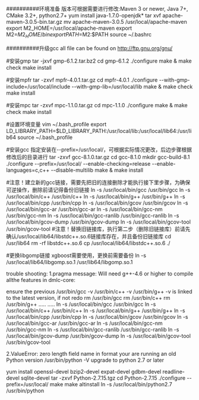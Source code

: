 

##########环境准备 版本可根据需要进行修改:Maven 3 or newer, Java 7+, CMake 3.2+, python2.7+
yum install java-1.7.0-openjdk*
tar xvf apache-maven-3.0.5-bin.tar.gz
mv apache-maven-3.0.5  /usr/local/apache-maven
export M2_HOME=/usr/local/apache-maven
export M2=$M2_HOME/bin 
export PATH=$M2:$PATH
source ~/.bashrc

##########升级gcc all file can be found on http://ftp.gnu.org/gnu/

#安装gmp
tar -jxvf gmp-6.1.2.tar.bz2
cd  gmp-6.1.2
./configure
make & make check
make install

#安装mpfr
tar -zxvf mpfr-4.0.1.tar.gz
cd mpfr-4.0.1
./configure  --with-gmp-include=/usr/local/include --with-gmp-lib=/usr/local/lib
make & make check
make install

#安装mpc
tar -zxvf mpc-1.1.0.tar.gz
cd mpc-1.1.0
./configure
make & make check
make install

#设置环境变量
vim ~/.bash_profile
export LD_LIBRARY_PATH=$LD_LIBRARY_PATH:/usr/local/lib:/usr/local/lib64:/usr/lib64
source ~/.bash_profile

#安装gcc 指定安装在--prefix=/usr/local/，可根据实际情况更改，后边步骤根据修改后的目录进行
tar -zxvf gcc-8.1.0.tar.gz
cd gcc-8.1.0
mkdir gcc-build-8.1
./configure --prefix=/usr/local/ --enable-checking=release --enable-languages=c,c++ --disable-multilib
make & make install

#注意！建立新的gcc链接，需要先把旧的连接删除才能执行接下里步骤，为确保可逆操作，删除前请记得备份旧链接
ln -s /usr/local/bin/gcc  /usr/bin/gcc
ln -s /usr/local/bin/c++  /usr/bin/c++
ln -s /usr/local/bin/g++  /usr/bin/g++
ln -s /usr/local/bin/cpp  /usr/bin/cpp
ln -s /usr/local/bin/gcov  /usr/bin/gcov
ln -s /usr/local/bin/gcc-ar  /usr/bin/gcc-ar
ln -s /usr/local/bin/gcc-nm  /usr/bin/gcc-nm
ln -s /usr/local/bin/gcc-ranlib  /usr/bin/gcc-ranlib
ln -s /usr/local/bin/gcov-dump  /usr/bin/gcov-dump
ln -s /usr/local/bin/gcov-tool  /usr/bin/gcov-tool
#注意！替换旧链接库，执行第二步（删除旧链接库）前请先确认/usr/local/lib64/libstdc++.so.6链接库存在，并且备份旧链接库
cd /usr/lib64
rm -rf libstdc++.so.6
cp /usr/local/lib64/libstdc++.so.6 ./

#更换libgomp链接 xgboost需要使用，更换前需要备份
ln -s /usr/local/lib64/libgomp.so.1 /usr/lib64/libgomp.so.1


trouble shooting:
1.pragma message: Will need g++-4.6 or higher to compile allthe features in dmlc-core:

ensure the previous 
/usr/bin/gcc -v
/usr/bin/c++ -v
/usr/bin/g++ -v
is linked to the latest version, if not redo 
rm /usr/bin/gcc
rm /usr/bin/c++
rm /usr/bin/g++
.....
.....
ln -s /usr/local/bin/gcc  /usr/bin/gcc
ln -s /usr/local/bin/c++  /usr/bin/c++
ln -s /usr/local/bin/g++  /usr/bin/g++
ln -s /usr/local/bin/cpp  /usr/bin/cpp
ln -s /usr/local/bin/gcov  /usr/bin/gcov
ln -s /usr/local/bin/gcc-ar  /usr/bin/gcc-ar
ln -s /usr/local/bin/gcc-nm  /usr/bin/gcc-nm
ln -s /usr/local/bin/gcc-ranlib  /usr/bin/gcc-ranlib
ln -s /usr/local/bin/gcov-dump  /usr/bin/gcov-dump
ln -s /usr/local/bin/gcov-tool  /usr/bin/gcov-tool

2.ValueError: zero length field name in format
your are running an old Python version 
/usr/bin/python -V
upgrade to python 2.7 or later

yum install openssl-devel bzip2-devel expat-devel gdbm-devel readline-devel sqlite-devel
tar -zxvf Python-2.7.15.tgz
cd Python-2.7.15
./configure --prefix=/usr/local/
make
make altinstall
ln -s /usr/local/bin/python2.7  /usr/bin/python
